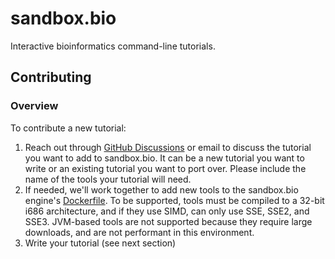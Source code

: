 # sandbox.bio

Interactive bioinformatics command-line tutorials.

## Contributing

### Overview

To contribute a new tutorial:

1. Reach out through [GitHub Discussions](https://github.com/sandbox-bio/sandbox.bio/discussions) or email to discuss the tutorial you want to add to sandbox.bio. It can be a new tutorial you want to write or an existing tutorial you want to port over. Please include the name of the tools your tutorial will need.
2. If needed, we'll work together to add new tools to the sandbox.bio engine's [Dockerfile](https://github.com/sandbox-bio/v86/blob/master/tools/docker/debian/Dockerfile). To be supported, tools must be compiled to a 32-bit i686 architecture, and if they use SIMD, can only use SSE, SSE2, and SSE3. JVM-based tools are not supported because they require large downloads, and are not performant in this environment.
3. Write your tutorial (see next section)

